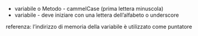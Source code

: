 - variabile o Metodo - cammelCase (prima lettera minuscola)
- variabile - deve iniziare con una lettera dell’alfabeto o underscore

referenza: l’indirizzo di memoria della variabile è utilizzato come puntatore 